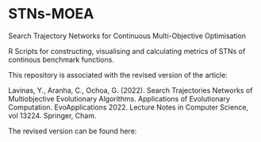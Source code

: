 # STNs-MOEA
Search Trajectory Networks for Continuous  Multi-Objective Optimisation

R Scripts for constructing, visualising and calculating metrics of STNs of continous benchmark functions.

This repository is associated with the revised version of the article:

Lavinas, Y., Aranha, C., Ochoa, G. (2022). Search Trajectories Networks of Multiobjective Evolutionary Algorithms. Applications of Evolutionary Computation. EvoApplications 2022. Lecture Notes in Computer Science, vol 13224. Springer, Cham.

The revised version can be found here:

